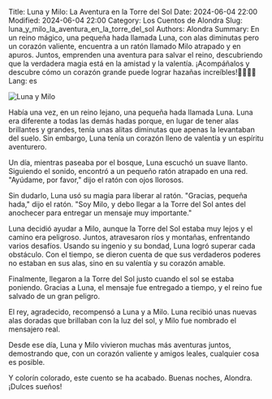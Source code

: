 Title: Luna y Milo: La Aventura en la Torre del Sol
Date: 2024-06-04 22:00
Modified: 2024-06-04 22:00
Category: Los Cuentos de Alondra
Slug: luna_y_milo_la_aventura_en_la_torre_del_sol
Authors: Alondra
Summary: En un reino mágico, una pequeña hada llamada Luna, con alas diminutas pero un corazón valiente, encuentra a un ratón llamado Milo atrapado y en apuros. Juntos, emprenden una aventura para salvar el reino, descubriendo que la verdadera magia está en la amistad y la valentía. ¡Acompáñalos y descubre cómo un corazón grande puede lograr hazañas increíbles!🌟🧚‍♀️🌳
Lang: es

![Luna y Milo](theme/images/1_luna_y_milo.webp)

Había una vez, en un reino lejano, una pequeña hada llamada Luna. Luna era diferente a todas las demás hadas porque, en lugar de tener alas brillantes y grandes, tenía unas alitas diminutas que apenas la levantaban del suelo. Sin embargo, Luna tenía un corazón lleno de valentía y un espíritu aventurero.

Un día, mientras paseaba por el bosque, Luna escuchó un suave llanto. Siguiendo el sonido, encontró a un pequeño ratón atrapado en una red. "Ayúdame, por favor," dijo el ratón con ojos llorosos.

Sin dudarlo, Luna usó su magia para liberar al ratón. "Gracias, pequeña hada," dijo el ratón. "Soy Milo, y debo llegar a la Torre del Sol antes del anochecer para entregar un mensaje muy importante."

Luna decidió ayudar a Milo, aunque la Torre del Sol estaba muy lejos y el camino era peligroso. Juntos, atravesaron ríos y montañas, enfrentando varios desafíos. Usando su ingenio y su bondad, Luna logró superar cada obstáculo. Con el tiempo, se dieron cuenta de que sus verdaderos poderes no estaban en sus alas, sino en su valentía y su corazón amable.

Finalmente, llegaron a la Torre del Sol justo cuando el sol se estaba poniendo. Gracias a Luna, el mensaje fue entregado a tiempo, y el reino fue salvado de un gran peligro.

El rey, agradecido, recompensó a Luna y a Milo. Luna recibió unas nuevas alas doradas que brillaban con la luz del sol, y Milo fue nombrado el mensajero real.

Desde ese día, Luna y Milo vivieron muchas más aventuras juntos, demostrando que, con un corazón valiente y amigos leales, cualquier cosa es posible.

Y colorín colorado, este cuento se ha acabado. Buenas noches, Alondra. ¡Dulces sueños!




